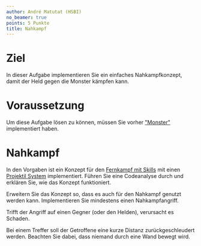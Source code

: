 ```yaml
---
author: André Matutat (HSBI)
no_beamer: true
points: 5 Punkte
title: Nahkampf
---
```


# Ziel

In dieser Aufgabe implementieren Sie ein einfaches Nahkampfkonzept, damit der Held gegen die Monster kämpfen kann.

# Voraussetzung

Um diese Aufgabe lösen zu können, müssen Sie vorher ["Monster"](tasknpc-monster.md) implementiert haben.

# Nahkampf

In den Vorgaben ist ein Konzept für den [Fernkampf mit
Skills](https://github.com/Dungeon-CampusMinden/Dungeon/tree/master/dungeon/src/contrib/utils/components/skill) mit
einen [Projektil
System](https://github.com/Dungeon-CampusMinden/Dungeon/blob/master/dungeon/src/contrib/systems/ProjectileSystem.java)
implementiert. Führen Sie eine Codeanalyse durch und erklären Sie, wie das Konzept funktioniert.

Erweitern Sie das Konzept so, dass es auch für den Nahkampf genutzt werden kann. Implementieren Sie mindestens einen
Nahkampfangriff.

Trifft der Angriff auf einen Gegner (oder den Helden), verursacht es Schaden.

Bei einem Treffer soll der Getroffene eine kurze Distanz zurückgeschleudert werden. Beachten Sie dabei, dass niemand
durch eine Wand bewegt wird.
